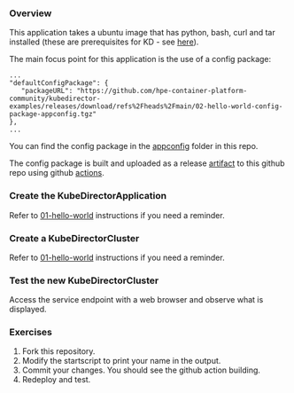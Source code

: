 ### Overview

This application takes a ubuntu image that has python, bash, curl and tar installed (these are prerequisites for KD - see [here](https://github.com/bluek8s/kubedirector/wiki/App-Definition-Authoring-for-KubeDirector)).

The main focus point for this application is the use of a config package:

```
...
"defaultConfigPackage": {
   "packageURL": "https://github.com/hpe-container-platform-community/kubedirector-examples/releases/download/refs%2Fheads%2Fmain/02-hello-world-config-package-appconfig.tgz"
},
...
```

You can find the config package in the [appconfig](./appconfig) folder in this repo.

The config package is built and uploaded as a release [artifact](https://github.com/hpe-container-platform-community/kubedirector-examples/releases/download/refs%2Fheads%2Fmain/02-hello-world-config-package-appconfig.tgz) to this github repo using github [actions](https://github.com/hpe-container-platform-community/kubedirector-examples/blob/main/.github/workflows/upload_asset.yml).

### Create the KubeDirectorApplication

Refer to [01-hello-world](https://github.com/hpe-container-platform-community/kubedirector-examples/tree/main/01-hello-world) instructions if you need a reminder.

### Create a KubeDirectorCluster

Refer to [01-hello-world](https://github.com/hpe-container-platform-community/kubedirector-examples/tree/main/01-hello-world) instructions if you need a reminder.

### Test the new KubeDirectorCluster

Access the service endpoint with a web browser and observe what is displayed.

### Exercises

1. Fork this repository.
2. Modify the startscript to print your name in the output.
3. Commit your changes.  You should see the github action building.
4. Redeploy and test.
